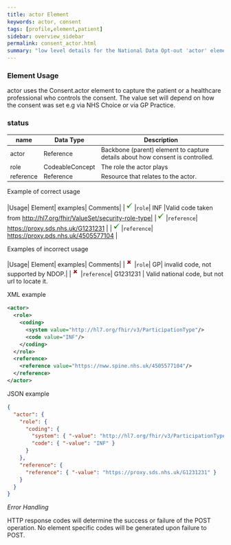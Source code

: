 ```yaml
---
title: actor Element
keywords: actor, consent
tags: [profile,element,patient]
sidebar: overview_sidebar
permalink: consent_actor.html
summary: "low level details for the National Data Opt-out 'actor' element"
---
```


### Element Usage ###

actor uses the Consent.actor element to capture the patient or a healthcare professional who controls the consent. The value set will depend on how the consent was set e.g via NHS Choice or via GP Practice. 

### status ###

|name|Data Type|Description|
| ------------- | ------------- | ------------- |
|actor| Reference | Backbone (parent) element to capture details about how consent is controlled.|
|role| CodeableConcept | The role the actor plays|
|reference| Reference | Resource that relates to the actor.|

Example of correct usage

|Usage| Element| examples| Comments|
|![Tick](images/tick.png)|`role`| INF |Valid code taken from http://hl7.org/fhir/ValueSet/security-role-type|
|![Tick](images/tick.png)|`reference`| https://proxy.sds.nhs.uk/G1231231 |
|![Tick](images/tick.png)|`reference`| https://proxy.pds.nhs.uk/4505577104 |

Examples of incorrect usage

|Usage| Element| examples| Comments|
|![Cross](images/cross.png)|`role`| GP| invalid code, not supported by NDOP.|
|![Cross](images/cross.png)|`reference`| G1231231 | Valid national code, but not url to locate it.


XML example

```xml
<actor>
  <role>
    <coding>
      <system value="http://hl7.org/fhir/v3/ParticipationType"/>
      <code value="INF"/> 
    </coding>
  </role>
  <reference>
    <reference value="https://nww.spine.nhs.uk/4505577104"/>
  </reference>
</actor>
```

JSON example

```json
{
  "actor": {
    "role": {
      "coding": {
        "system": { "-value": "http://hl7.org/fhir/v3/ParticipationType" },
        "code": { "-value": "INF" }
      }
    },
    "reference": {
      "reference": { "-value": "https://proxy.sds.nhs.uk/G1231231" }
    }
  }
}
```

*Error Handling*

HTTP response codes will determine the success or failure of the POST operation. No element specific codes will be generated upon failure to POST.




